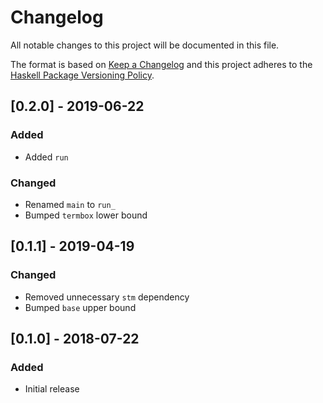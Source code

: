 # Changelog

All notable changes to this project will be documented in this file.

The format is based on [Keep a Changelog](http://keepachangelog.com/)
and this project adheres to the [Haskell Package Versioning Policy](https://pvp.haskell.org/).

## [0.2.0] - 2019-06-22

### Added
- Added `run`

### Changed
- Renamed `main` to `run_`
- Bumped `termbox` lower bound

## [0.1.1] - 2019-04-19

### Changed
- Removed unnecessary `stm` dependency
- Bumped `base` upper bound

## [0.1.0] - 2018-07-22

### Added
- Initial release
